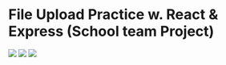 # File Upload Practice w. React & Express (School team Project)

![](https://img.shields.io/badge/React-17.2-blue)
![](https://img.shields.io/badge/Node%20JS-14.16-brightgreen)
![](https://img.shields.io/badge/Express%20JS-5.0-lightgrey)
